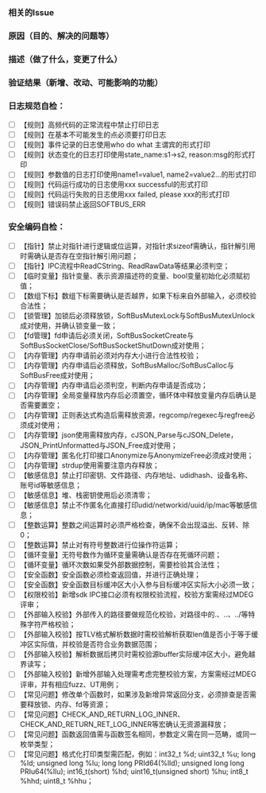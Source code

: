 ### 相关的Issue


### 原因（目的、解决的问题等）


### 描述（做了什么，变更了什么）


### 验证结果（新增、改动、可能影响的功能）


### 日志规范自检：
- [ ] 【规则】高频代码的正常流程中禁止打印日志
- [ ] 【规则】在基本不可能发生的点必须要打印日志
- [ ] 【规则】事件记录的日志使用who do what 主谓宾的形式打印
- [ ] 【规则】状态变化的日志打印使用state_name:s1->s2, reason:msg的形式打印
- [ ] 【规则】参数值的日志打印使用name1=value1, name2=value2…的形式打印
- [ ] 【规则】代码运行成功的日志使用xxx successful的形式打印
- [ ] 【规则】代码运行失败的日志使用xxx failed, please xxx的形式打印
- [ ] 【规则】错误码禁止返回SOFTBUS_ERR

### 安全编码自检：
- [ ] 【指针】禁止对指针进行逻辑或位运算，对指针求sizeof需确认，指针解引用时需确认是否存在空指针解引用问题；
- [ ] 【指针】IPC流程中ReadCString、ReadRawData等结果必须判空；
- [ ] 【临时变量】指针变量、表示资源描述符的变量、bool变量初始化必须赋初值；
- [ ] 【数组下标】数组下标需要确认是否越界，如果下标来自外部输入，必须校验合法性；
- [ ] 【锁管理】加锁后必须释放锁，SoftBusMutexLock与SoftBusMutexUnlock成对使用，并确认锁变量一致；
- [ ] 【fd管理】fd申请后必须关闭，SoftBusSocketCreate与SoftBusSocketClose/SoftBusSocketShutDown成对使用；
- [ ] 【内存管理】内存申请前必须对内存大小进行合法性校验；
- [ ] 【内存管理】内存申请后必须释放，SoftBusMalloc/SoftBusCalloc与SoftBusFree成对使用；
- [ ] 【内存管理】内存申请后必须判空，判断内存申请是否成功；
- [ ] 【内存管理】全局变量释放内存后必须置空，循环体中释放变量内存后确认是否需要置空；
- [ ] 【内存管理】正则表达式构造后需释放资源，regcomp/regexec与regfree必须成对使用；
- [ ] 【内存管理】json使用需释放内存，cJSON_Parse与cJSON_Delete，JSON_PrintUnformatted与JSON_Free成对使用；
- [ ] 【内存管理】匿名化打印接口Anonymize与AnonymizeFree必须成对使用；
- [ ] 【内存管理】strdup使用需要注意内存释放；
- [ ] 【敏感信息】禁止打印密钥、文件路径、内存地址、udidhash、设备名称、账号id等敏感信息；
- [ ] 【敏感信息】堆、栈密钥使用后必须清零；
- [ ] 【敏感信息】禁止不作匿名化直接打印udid/networkid/uuid/ip/mac等敏感信息；
- [ ] 【整数运算】整数之间运算时必须严格检查，确保不会出现溢出、反转、除0；
- [ ] 【整数运算】禁止对有符号整数进行位操作符运算；
- [ ] 【循环变量】无符号数作为循环变量需确认是否存在死循环问题；
- [ ] 【循环变量】循环次数如果受外部数据控制，需要检验其合法性；
- [ ] 【安全函数】安全函数必须检查返回值，并进行正确处理；
- [ ] 【安全函数】安全函数目标缓冲区大小入参与目标缓冲区实际大小必须一致；
- [ ] 【权限校验】新增sdk IPC接口必须有权限校验流程，校验方案需经过MDEG评审；
- [ ] 【外部输入校验】外部传入的路径要做规范化校验，对路径中的.、..、../等特殊字符严格校验；
- [ ] 【外部输入校验】按TLV格式解析数据时需校验解析获取len值是否小于等于缓冲区实际值，并校验是否符合业务数据范围；
- [ ] 【外部输入校验】解析数据后拷贝时需校验源buffer实际缓冲区大小，避免越界读写；
- [ ] 【外部输入校验】新增外部输入处理需考虑完整校验方案，方案需经过MDEG评审，并有相应fuzz、UT用例；
- [ ] 【常见问题】修改单个函数时，如果涉及新增异常返回分支，必须排查是否需要释放锁、内存、fd等资源；
- [ ] 【常见问题】CHECK_AND_RETURN_LOG_INNER、CHECK_AND_RETURN_RET_LOG_INNER等宏确认无资源漏释放；
- [ ] 【常见问题】函数返回值需与函数签名相同，参数定义需在同一范畴，或同一枚举类型；
- [ ] 【常见问题】格式化打印类型需匹配，例如：int32_t %d; uint32_t %u; long %ld; unsigned long %lu; long long PRId64(%lld); unsigned long long PRIu64(%llu); int16_t(short) %hd; uint16_t(unsigned short) %hu; int8_t %hhd; uint8_t %hhu；
